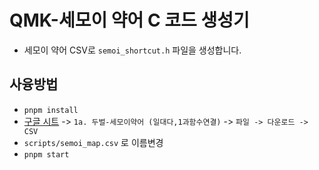 # QMK-세모이 약어 C 코드 생성기

- 세모이 약어 CSV로 `semoi_shortcut.h` 파일을 생성합니다.

## 사융방법

- `pnpm install`
- [구글 시트](https://docs.google.com/spreadsheets/d/1Rd0A52EqmOUPXHhSRZ_M7G7Y7ZqzX96st00lF7MJnio/edit?usp=sharing) -> `1a. 두벌-세모이약어 (일대다,1과함수연결)` -> `파일 -> 다운로드 -> CSV`
- `scripts/semoi_map.csv` 로 이름변경
- `pnpm start`

